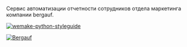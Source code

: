 Сервис автоматизации отчетности сотрудников отдела маркетинга компании bergauf.

[![wemake-python-styleguide](https://img.shields.io/badge/style-wemake-000000.svg)](https://github.com/wemake-services/wemake-python-styleguide)

[![Bergauf](https://bergauf.ru/wp-content/themes/template/img/main_logo.png)](https://bergauf.ru/)

